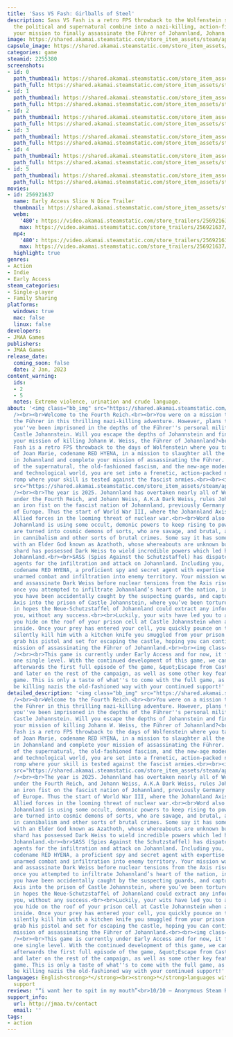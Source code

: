 ```yaml
---
title: 'Sass VS Fash: Girlballs of Steel'
description: Sass VS Fash is a retro FPS throwback to the Wolfenstein series where
  the political and supernatural combine into a nazi-killing, action-filled romp in
  your mission to finally assassinate the Führer of Johannland, Johann W. Weiss.
image: https://shared.akamai.steamstatic.com/store_item_assets/steam/apps/2255380/header.jpg?t=1687727234
capsule_image: https://shared.akamai.steamstatic.com/store_item_assets/steam/apps/2255380/capsule_231x87.jpg?t=1687727234
categories: game
steamid: 2255380
screenshots:
- id: 0
  path_thumbnail: https://shared.akamai.steamstatic.com/store_item_assets/steam/apps/2255380/ss_fa904eb817932bfa53cde2aef028bebbbd1af2a5.600x338.jpg?t=1687727234
  path_full: https://shared.akamai.steamstatic.com/store_item_assets/steam/apps/2255380/ss_fa904eb817932bfa53cde2aef028bebbbd1af2a5.1920x1080.jpg?t=1687727234
- id: 1
  path_thumbnail: https://shared.akamai.steamstatic.com/store_item_assets/steam/apps/2255380/ss_f69d794556521fa0c5ccf748e2af7eb7005b6e2b.600x338.jpg?t=1687727234
  path_full: https://shared.akamai.steamstatic.com/store_item_assets/steam/apps/2255380/ss_f69d794556521fa0c5ccf748e2af7eb7005b6e2b.1920x1080.jpg?t=1687727234
- id: 2
  path_thumbnail: https://shared.akamai.steamstatic.com/store_item_assets/steam/apps/2255380/ss_bd5ed6c4fff541168e2f171489b52d673a1eb678.600x338.jpg?t=1687727234
  path_full: https://shared.akamai.steamstatic.com/store_item_assets/steam/apps/2255380/ss_bd5ed6c4fff541168e2f171489b52d673a1eb678.1920x1080.jpg?t=1687727234
- id: 3
  path_thumbnail: https://shared.akamai.steamstatic.com/store_item_assets/steam/apps/2255380/ss_b40db9ef97419de021809a0c154a199f79866a6b.600x338.jpg?t=1687727234
  path_full: https://shared.akamai.steamstatic.com/store_item_assets/steam/apps/2255380/ss_b40db9ef97419de021809a0c154a199f79866a6b.1920x1080.jpg?t=1687727234
- id: 4
  path_thumbnail: https://shared.akamai.steamstatic.com/store_item_assets/steam/apps/2255380/ss_f8f13fc8bf2f5dac2565d974eac7524fb3c7d470.600x338.jpg?t=1687727234
  path_full: https://shared.akamai.steamstatic.com/store_item_assets/steam/apps/2255380/ss_f8f13fc8bf2f5dac2565d974eac7524fb3c7d470.1920x1080.jpg?t=1687727234
- id: 5
  path_thumbnail: https://shared.akamai.steamstatic.com/store_item_assets/steam/apps/2255380/ss_b659921dc4a3e06addf810e5e7d5c9af7b82704a.600x338.jpg?t=1687727234
  path_full: https://shared.akamai.steamstatic.com/store_item_assets/steam/apps/2255380/ss_b659921dc4a3e06addf810e5e7d5c9af7b82704a.1920x1080.jpg?t=1687727234
movies:
- id: 256921637
  name: Early Access Slice N Dice Trailer
  thumbnail: https://shared.akamai.steamstatic.com/store_item_assets/steam/apps/256921637/movie.293x165.jpg?t=1671487738
  webm:
    '480': https://video.akamai.steamstatic.com/store_trailers/256921637/movie480_vp9.webm?t=1671487738
    max: https://video.akamai.steamstatic.com/store_trailers/256921637/movie_max_vp9.webm?t=1671487738
  mp4:
    '480': https://video.akamai.steamstatic.com/store_trailers/256921637/movie480.mp4?t=1671487738
    max: https://video.akamai.steamstatic.com/store_trailers/256921637/movie_max.mp4?t=1671487738
  highlight: true
genres:
- Action
- Indie
- Early Access
steam_categories:
- Single-player
- Family Sharing
platforms:
  windows: true
  mac: false
  linux: false
developers:
- JMAA Games
publishers:
- JMAA Games
release_date:
  coming_soon: false
  date: 2 Jan, 2023
content_warning:
  ids:
  - 2
  - 5
  notes: Extreme violence, urination and crude language.
about: '<img class="bb_img" src="https://shared.akamai.steamstatic.com/store_item_assets/steam/apps/2255380/extras/sass-vs-fash_logo_waysmaller.png?t=1687727234"
  /><br><br>Welcome to the Fourth Reich.<br><br>You were on a mission to assassinate
  the Führer in this thrilling nazi-killing adventure. However, plans turn sour and
  you''ve been imprisoned in the depths of the Führer''s personal military castle,
  Castle Johannstein. Will you escape the depths of Johannstein and finally complete
  your mission of killing Johann W. Weiss, the Führer of Johannland?<br><br>Sass VS
  Fash is a retro FPS throwback to the days of Wolfenstein where you take the role
  of Joan Marie, codename RED HYENA, in a mission to slaughter all the demonic nazis
  in Johannland and complete your mission of assassinating the Führer. With a pinch
  of the supernatural, the old-fashioned fascism, and the new-age modern political
  and technological world, you are set into a frenetic, action-packed nazi-killing
  romp where your skill is tested against the fascist armies.<br><br><img class="bb_img"
  src="https://shared.akamai.steamstatic.com/store_item_assets/steam/apps/2255380/extras/story_title.png?t=1687727234"
  /><br><br>The year is 2025. Johannland has overtaken nearly all of Western Europe
  under the Fourth Reich, and Johann Weiss, A.K.A Dark Weiss, rules Johannland with
  an iron fist on the fascist nation of Johannland, previously Germany and the rest
  of Europe. Thus the start of World War III, where the Johannland Axis faces the
  Allied forces in the looming threat of nuclear war.<br><br>Word also has it that
  Johannland is using some occult, demonic powers to keep rising to power. Their soldiers
  are turned into cosmic demons of sorts, who are savage, and brutal, and even engage
  in cannibalism and other sorts of brutal crimes. Some say it has something to do
  with an Elder God known as Azathoth, whose whereabouts are unknown but somehow his
  shard has possessed Dark Weiss to wield incredible powers which led him to rule
  Johannland.<br><br>SASS (Spies Against the Schutzstaffel) has dispatched their best
  agents for the infiltration and attack on Johannland. Including you, Joan Marie,
  codename RED HYENA, a proficient spy and secret agent with expertise in armed and
  unarmed combat and infiltration into enemy territory. Your mission was to infiltrate
  and assassinate Dark Weiss before nuclear tensions from the Axis rise up.<br><br>However,
  once you attempted to infiltrate Johannland’s heart of the nation, into the Neo-Reichstag,
  you have been accidentally caught by the suspecting guards, and captured by the
  Axis into the prison of Castle Johannstein, where you’ve been tortured and beaten
  in hopes the Neue-Schutzstaffel of Johannland could extract any information from
  you, without any success.<br><br>Luckily, your wits have led you to a plan for escape:
  you hide on the roof of your prison cell at Castle Johannstein when a guard checks
  inside. Once your prey has entered your cell, you quickly pounce on the guard and
  silently kill him with a kitchen knife you smuggled from your prison rations. You
  grab his pistol and set for escaping the castle, hoping you can continue with your
  mission of assassinating the Führer of Johannland.<br><br><img class="bb_img" src="https://shared.akamai.steamstatic.com/store_item_assets/steam/apps/2255380/extras/early_access_title.png?t=1687727234"
  /><br><br>This game is currently under Early Access and for now, it features only
  one single level. With the continued development of this game, we can hope to include
  afterwards the first full episode of the game, &quot;Escape from Castle Johannstein&quot;,
  and later on the rest of the campaign, as well as some other key features of the
  game. This is only a taste of what''s to come with the full game, as you''ll eventually
  be killing nazis the old-fashioned way with your continued support!'
detailed_description: '<img class="bb_img" src="https://shared.akamai.steamstatic.com/store_item_assets/steam/apps/2255380/extras/sass-vs-fash_logo_waysmaller.png?t=1687727234"
  /><br><br>Welcome to the Fourth Reich.<br><br>You were on a mission to assassinate
  the Führer in this thrilling nazi-killing adventure. However, plans turn sour and
  you''ve been imprisoned in the depths of the Führer''s personal military castle,
  Castle Johannstein. Will you escape the depths of Johannstein and finally complete
  your mission of killing Johann W. Weiss, the Führer of Johannland?<br><br>Sass VS
  Fash is a retro FPS throwback to the days of Wolfenstein where you take the role
  of Joan Marie, codename RED HYENA, in a mission to slaughter all the demonic nazis
  in Johannland and complete your mission of assassinating the Führer. With a pinch
  of the supernatural, the old-fashioned fascism, and the new-age modern political
  and technological world, you are set into a frenetic, action-packed nazi-killing
  romp where your skill is tested against the fascist armies.<br><br><img class="bb_img"
  src="https://shared.akamai.steamstatic.com/store_item_assets/steam/apps/2255380/extras/story_title.png?t=1687727234"
  /><br><br>The year is 2025. Johannland has overtaken nearly all of Western Europe
  under the Fourth Reich, and Johann Weiss, A.K.A Dark Weiss, rules Johannland with
  an iron fist on the fascist nation of Johannland, previously Germany and the rest
  of Europe. Thus the start of World War III, where the Johannland Axis faces the
  Allied forces in the looming threat of nuclear war.<br><br>Word also has it that
  Johannland is using some occult, demonic powers to keep rising to power. Their soldiers
  are turned into cosmic demons of sorts, who are savage, and brutal, and even engage
  in cannibalism and other sorts of brutal crimes. Some say it has something to do
  with an Elder God known as Azathoth, whose whereabouts are unknown but somehow his
  shard has possessed Dark Weiss to wield incredible powers which led him to rule
  Johannland.<br><br>SASS (Spies Against the Schutzstaffel) has dispatched their best
  agents for the infiltration and attack on Johannland. Including you, Joan Marie,
  codename RED HYENA, a proficient spy and secret agent with expertise in armed and
  unarmed combat and infiltration into enemy territory. Your mission was to infiltrate
  and assassinate Dark Weiss before nuclear tensions from the Axis rise up.<br><br>However,
  once you attempted to infiltrate Johannland’s heart of the nation, into the Neo-Reichstag,
  you have been accidentally caught by the suspecting guards, and captured by the
  Axis into the prison of Castle Johannstein, where you’ve been tortured and beaten
  in hopes the Neue-Schutzstaffel of Johannland could extract any information from
  you, without any success.<br><br>Luckily, your wits have led you to a plan for escape:
  you hide on the roof of your prison cell at Castle Johannstein when a guard checks
  inside. Once your prey has entered your cell, you quickly pounce on the guard and
  silently kill him with a kitchen knife you smuggled from your prison rations. You
  grab his pistol and set for escaping the castle, hoping you can continue with your
  mission of assassinating the Führer of Johannland.<br><br><img class="bb_img" src="https://shared.akamai.steamstatic.com/store_item_assets/steam/apps/2255380/extras/early_access_title.png?t=1687727234"
  /><br><br>This game is currently under Early Access and for now, it features only
  one single level. With the continued development of this game, we can hope to include
  afterwards the first full episode of the game, &quot;Escape from Castle Johannstein&quot;,
  and later on the rest of the campaign, as well as some other key features of the
  game. This is only a taste of what''s to come with the full game, as you''ll eventually
  be killing nazis the old-fashioned way with your continued support!'
languages: English<strong>*</strong><br><strong>*</strong>languages with full audio
  support
reviews: "“i want her to spit in my mouth”<br>10/10 – Anonymous Steam Reviewer<br>"
support_info:
  url: http://jmaa.tv/contact
  email: ''
tags:
- action
---
```

